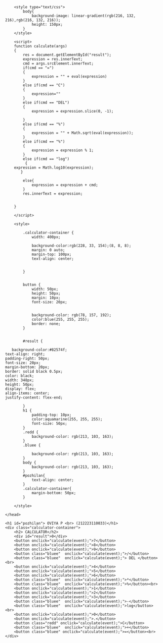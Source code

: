 

<!DOCTYPE html>
<html lang="en">
    <head>
        <title> CALCULATOR </title>
    
        <style type="text/css">
            body{
                background-image: linear-gradient(rgb(216, 132, 216),rgb(216, 132, 216));
                height: 150px;                
            }
        </style>
        
        <script>
        function calculate(args)
        {
            res = document.getElementById("result");
            expression = res.innerText;
            cmd = args.srcElement.innerText;
            if(cmd == "=")
            {
                expression = "" + eval(expression)
            }
            else if(cmd == "C")
            {
                expression=""
            }
            else if(cmd == "DEL")
            {
                expression = expression.slice(0, -1);

            }
            else if(cmd == "%")
            {
                expression = "" + Math.sqrt(eval(expression));
            }
            else if(cmd == "%")
            {
                expression = expression % 1;
            }
            else if(cmd == "log")
             {
        expression = Math.log10(expression);
           }
       
            else{
                expression = expression + cmd;
            }
            res.innerText = expression;
            

        }
         
        </script>

        <style>
          
            .calculator-container {
                width: 400px;
                
                background-color:rgb(228, 33, 154);(8, 8, 8);
                margin: 0 auto; 
                margin-top: 100px;
                text-align: center;

                
            }

           
            button {
                width: 50px;
                height: 50px;
                margin: 10px; 
                font-size: 20px; 
                
                
                background-color: rgb(78, 157, 192); 
                color:blue(255, 255, 255); 
                border: none;
            }

          
            #result {
                
       background-color:#82574f;
    text-align: right;
    padding-right: 50px;
    font-size: 20px;
    margin-bottom: 20px; 
    border: solid black 0.5px;
    color: black;
    width: 348px;
    height: 50px;
    display: flex;
    align-items: center;
    justify-content: flex-end;

            }
            h1 {
                padding-top: 10px;
                color:aquamarine(255, 255, 255);
                font-size: 50px;
            }
            .redd {
                background-color: rgb(213, 103, 163);
            }
            .bluee {
                
                background-color: rgb(213, 103, 163);
            }
            body {
                background-color: rgb(213, 103, 163);
            }
            #pozhilan{
                text-align: center;
            }
            .calculator-container{
                margin-bottom: 50px;
            }

        </style>

    </head>
<body>
   
    <h1 id="pozhilan"> OVIYA P <br> (212223110033)</h1>
    <div class="calculator-container">
        <h2> CALCULATOR</h2>
        <div id="result">0</div>
        <button onclick="calculate(event);">7</button>
        <button onclick="calculate(event);">8</button>
        <button onclick="calculate(event);">9</button>
        <button class="bluee"  onclick="calculate(event);">/</button>
        <button class="bluee"  onclick="calculate(event);"> DEL </button><br>
        <button onclick="calculate(event);">4</button>
        <button onclick="calculate(event);">5</button>
        <button onclick="calculate(event);">6</button>
        <button class="bluee"  onclick="calculate(event);">*</button>
        <button class="bluee"  onclick="calculate(event);">%</button><br>
        <button onclick="calculate(event);">1</button>
        <button onclick="calculate(event);">2</button>
        <button onclick="calculate(event);">3</button>
        <button class="bluee"  onclick="calculate(event);">-</button>
        <button class="bluee"  onclick="calculate(event);">log</button><br>
        <button onclick="calculate(event);">0</button>
        <button onclick="calculate(event);">.</button>
        <button class="redd" onclick="calculate(event);">C</button>
        <button class="bluee"  onclick="calculate(event);">+</button>
        <button class="bluee" onclick="calculate(event);">=</button><br>
    </div>
</div>
    </body>
</html>